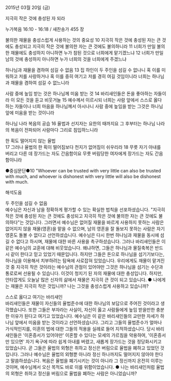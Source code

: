 2015년 03월 20일 (금)

지극히 작은 것에 충성된 자 되라



누가복음 16:10 - 16:18 / 새찬송가 455 장


불의한 재물을 충성스럽게 사용하는 것의 중요성
10 지극히 작은 것에 충성된 자는 큰 것에도 충성되고 지극히 작은 것에 불의한 자는 큰 것에도 불의하니라 11 너희가 만일 불의한 재물에도 충성하지 아니하면 누가 참된 것으로 너희에게 맡기겠느냐 12 너희가 만일 남의 것에 충성하지 아니하면 누가 너희의 것을 너희에게 주겠느냐 

하나님과 재물을 겸하여 섬길 수 없음
13 집 하인이 두 주인을 섬길 수 없나니 혹 이를 미워하고 저를 사랑하거나 혹 이를 중히 여기고 저를 경히 여길 것임이니라 너희는 하나님과 재물을 겸하여 섬길 수 없느니라 

사람 중에 높임 받는 것은 하나님께 미움 받는 것
14 바리새인들은 돈을 좋아하는 자들이라 이 모든 것을 듣고 비웃거늘 15 예수께서 이르시되 너희는 사람 앞에서 스스로 옳다 하는 자들이나 너희 마음을 하나님께서 아시나니 사람 중에 높임을 받는 그것은 하나님 앞에 미움을 받는 것이니라 

하나님 나라 복음의 공습 
16 율법과 선지자는 요한의 때까지요 그 후부터는 하나님 나라의 복음이 전파되어 사람마다 그리로 침입하느니라 

한 획도 떨어지지 않는 율법  
17 그러나 율법의 한 획이 떨어짐보다 천지가 없어짐이 쉬우리라 18 무릇 자기 아내를 버리고 다른 데 장가드는 자도 간음함이요 무릇 버림당한 여자에게 장가드는 자도 간음함이니라


●중심문단●10 "Whoever can be trusted with very little can also be trusted with much, and whoever is dishonest with very little will also be dishonest with much.

해석도움





두 주인을 섬길 수 없음  
예수님은 자신과 남을 정확하게 평가할 수 있는 확실한 법칙을 선포하셨습니다.  "지극히 작은 것에 충성된 자는 큰 것에도 충성되고 지극히 작은 것에 불의한 자는 큰 것에도 불의하다"는 것입니다. 그러면서 예수님은 없어질 재물을 바르게 사용하지 못하는 사람은 없어지지 않을 재물(영혼)을 맡을 수 없으며, 남의 영혼을 잘 돌보지 못하는 사람은 자기 영혼도 돌볼 수 없다고 선언하셨습니다. 예수님은 다시 한번 하나님과 재물을 동시에 섬길 수 없다고 하시며, 재물에 대한 바른 사용을 촉구하셨습니다. 그러나 바리새인들은 이 같은 예수님의 교훈에 대해 비웃었습니다. 왜냐하면, 그들은 하나님과 물질축복은 반드시 같이 한다고 믿고 있었기 때문입니다. 하지만 그들은 돈으로 하나님을 섬기기보다는, 하나님을 이용해서 치부하려는 탐욕에 사로잡혀 있었습니다. 우리에게도 재물이 맡겨진 것 중 지극히 작은 것이라는 예수님의 관점이 있어야만 그것은 하나님을 섬기는 수단과 통로로써 선용될 수 있습니다. 이것이 청지기 된 자의 재물에 대한 충성입니다. 하지만, 안타깝게도 오늘날 많은 신자의 삶에서 재물은 지극히 큰 것이 되고 있습니다. 
● 나에게는 재물은 지극히 작은 것입니까? 나는 그것을 충성스럽게 사용하고 있습니까?      

스스로 옳다고 여기는 바리새인  
바리새인들은 재물이 자신들의 율법준수에 대한 하나님의 보답으로 주어진 것이라고 생각했습니다. 또한 그들은 부자라는 사실이, 자신이 옳고 사람들에게 높임 받을만한 충분한 이유가 된다고 여기고 있었습니다. 예수님은 이 같은 바리새인들의 교만한 자세가 하나님 앞에서 미움을 받는 것이라고 선언하셨습니다. 그리고 그들의 율법준수가 얼마나 가식적인지를, 이혼의 법에 대한 그들의 적용을 실례로 들어 지적하셨습니다. 당시 바리새인들은 '이혼증서가 있어야만' 이혼할 수 있다는 모세의 가르침을 악용하여, '이혼증서만 있으면' 자기 욕구에 따라 쉽게 아내를 버렸고, 새롭게 장가드는 것을 정당화시키고 있었습니다. 곧 그들은 율법의 외형은 취하고 정신은 버림으로 율법을 폐하고 있었던 것입니다. 그러나 예수님은 율법의 외형뿐 아니라 정신 하나까지도 떨어지지 않아야 한다고 말씀하셨습니다. 복음은 율법을 폐기시키는 것이 아니라 그 정신까지 온전히 이루는 것이며, 예수님께서 오신 목적도 바로 이를 위함이었습니다. 
● 나는 바리새인처럼 율법의 외형은 취하고 정신을 버림으로 율법을 폐하는 사람은 아니었습니까?